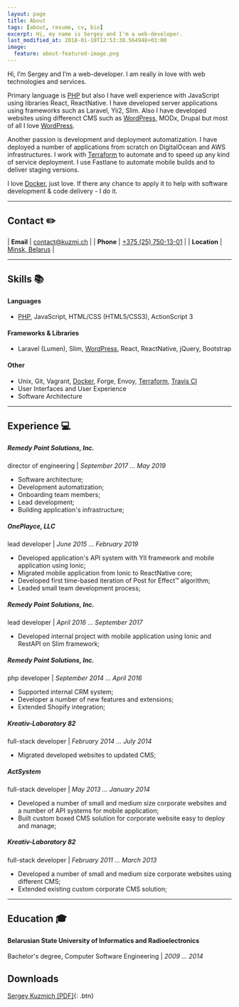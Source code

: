 ```yaml
---
layout: page
title: About
tags: [about, resume, cv, bio]
excerpt: Hi, my name is Sergey and I'm a web-developer.
last_modified_at: 2018-01-10T12:53:38.564948+03:00
image:
  feature: about-featured-image.png
---
```


Hi, I’m Sergey and I’m a web-developer. I am really in love with web technologies and services.

Primary language is [PHP](/tags/#php) but also I have well experience with JavaScript using libraries React, ReactNative. I have developed server applications using frameworks such as Laravel, Yii2, Slim. Also I have developed websites using differenct CMS such as [WordPress](/tags/#wordpress), MODx, Drupal but most of all I love [WordPress](/tags/#wordpress).

Another passion is development and deployment automatization. I have deployed a number of applications from scratch on DigitalOcean and AWS infrastructures.
I work with [Terraform](/tags/#terraform) to automate and to speed up any kind of service deployment. I use Fastlane to automate mobile builds and to deliver staging versions.

I love [Docker](/tags/#docker), just love. If there any chance to apply it to help with software development & code delivery - I do it.

---

## Contact <span>✏️</span> ##

| **Email**     | [contact@kuzmi.ch](mailto:contact@kuzmi.ch)  |
| **Phone**     | [+375 (25) 750-13-01](callto:+375257501301)  |
| **Location**  | [Minsk, Belarus](https://goo.gl/maps/t5zytvJQqNJ2)  |

---

## Skills <span>📚</span> ##

#### Languages ####
* [PHP](/tags/#php), JavaScript, HTML/CSS (HTML5/CSS3), ActionScript 3

#### Frameworks & Libraries ####
* Laravel (Lumen), Slim, [WordPress](/tags/#wordpress), React, ReactNative, jQuery, Bootstrap

#### Other ####
* Unix, Git, Vagrant, [Docker](/tags/#docker), Forge, Envoy, [Terraform](/tags/#terraform), [Travis CI](/tags/#travis-ci)
* User Interfaces and User Experience
* Software Architecture

---

## Experience <span>💻</span> ##

##### Remedy Point Solutions, Inc. #####
director of engineering \| *September 2017 ... May 2019*

* Software architecture;
* Development automatization;
* Onboarding team members;
* Lead development;
* Building application's infrastructure;

##### OnePlayce, LLC #####
lead developer \| *June 2015 ... February 2019*

* Developed application's API system with YII framework and mobile application using Ionic;
* Migrated mobile application from Ionic to ReactNative core;
* Developed first time-based iteration of Post for Effect™ algorithm;
* Leaded small team development process;

##### Remedy Point Solutions, Inc. #####
lead developer \| *April 2016 ... September 2017*

* Developed internal project with mobile application using Ionic and RestAPI on Slim framework;

##### Remedy Point Solutions, Inc. #####
php developer \| *September 2014 ... April 2016*

* Supported internal CRM system;
* Developer a number of new features and extensions;
* Extended Shopify integration;

##### Kreativ-Laboratory 82 #####
full-stack developer \| *February 2014 ... July 2014*

* Migrated developed websites to updated CMS;

##### ActSystem #####
full-stack developer \| *May 2013 ... January 2014*

* Developed a number of small and medium size corporate websites and a number of API systems for mobile application;
* Built custom boxed CMS solution for corporate website easy to deploy and manage;

##### Kreativ-Laboratory 82 #####
full-stack developer \| *February 2011 ... March 2013*

* Developed a number of small and medium size corporate websites using different CMS;
* Extended existing custom corporate CMS solution;

---

## Education <span>🎓</span> ##

#### Belarusian State University of Informatics and Radioelectronics ####
Bachelor's degree, Computer Software Engineering \| *2009 ... 2014*

## Downloads ##

[Sergey Kuzmich [PDF]](/assets/media/Sergey%20Kuzmich.pdf){: .btn}
